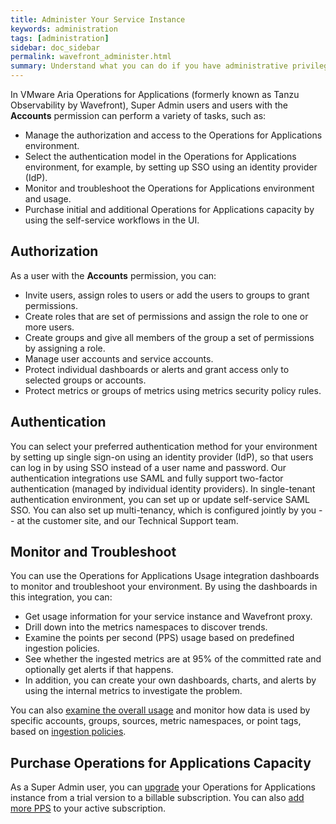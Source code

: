 ```yaml
---
title: Administer Your Service Instance
keywords: administration
tags: [administration]
sidebar: doc_sidebar
permalink: wavefront_administer.html
summary: Understand what you can do if you have administrative privileges.
---
```


In VMware Aria Operations for Applications (formerly known as Tanzu Observability by Wavefront), Super Admin users and users with the **Accounts** permission can perform a variety of tasks, such as:

* Manage the authorization and access to the Operations for Applications environment.
* Select the authentication model in the Operations for Applications environment, for example, by setting up SSO using an identity provider (IdP).
* Monitor and troubleshoot the Operations for Applications environment and usage.
* Purchase initial and additional Operations for Applications capacity by using the self-service workflows in the UI.

## Authorization

As a user with the **Accounts** permission, you can:

* Invite users, assign roles to users or add the users to groups to grant permissions. 
* Create roles that are set of permissions and assign the role to one or more users.
* Create groups and give all members of the group a set of permissions by assigning a role.
* Manage user accounts and service accounts.
* Protect individual dashboards or alerts and grant access only to selected groups or accounts.
* Protect metrics or groups of metrics using metrics security policy rules.


## Authentication

You can select your preferred authentication method for your environment by setting up single sign-on using an identity provider (IdP), so that users can log in by using SSO instead of a user name and password. Our authentication integrations use SAML and fully support two-factor authentication (managed by individual identity providers).  In single-tenant authentication environment, you can set up or update self-service SAML SSO. You can also set up multi-tenancy, which is configured jointly by you -- at the customer site, and our Technical Support team. 

## Monitor and Troubleshoot

You can use the Operations for Applications Usage integration dashboards to monitor and troubleshoot your environment. By using the dashboards in this integration, you can:

* Get usage information for your service instance and Wavefront proxy.
* Drill down into the metrics namespaces to discover trends.
* Examine the points per second (PPS) usage based on predefined ingestion policies.
* See whether the ingested metrics are at 95% of the committed rate and optionally get alerts if that happens.
* In addition, you can create your own dashboards, charts, and alerts by using the internal metrics to investigate the problem.

You can also [examine the overall usage](examine_usage.html) and monitor how data is used by specific accounts, groups, sources, metric namespaces, or point tags, based on [ingestion policies](ingestion_policies.html).

## Purchase Operations for Applications Capacity

As a Super Admin user, you can [upgrade](upgrade_and_purchase.html) your Operations for Applications instance from a trial version to a billable subscription. You can also [add more PPS](purchase_additional_capacity.html) to your active subscription.
